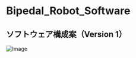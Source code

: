 # Bipedal_Robot_Software

## ソフトウェア構成案（Version 1）

![Image](https://github.com/user-attachments/assets/0421aaaf-8c87-4cc9-921f-33cee20d4f96)
